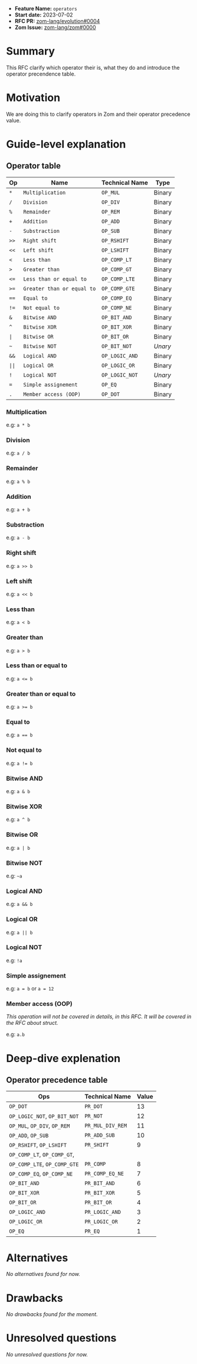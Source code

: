 - **Feature Name:** `operators`
- **Start date:** 2023-07-02
- **RFC PR:** [zom-lang/evolution#0004](https://github.com/zom-lang/evolution/pull/0004)
- **Zom Issue:** [zom-lang/zom#0000](https://github.com/zom-lang/zom/issues/0000)


# Summary
[summary]: #summary

This RFC clarify which operator their is, what they do and introduce the operator precendence table.


# Motivation
[motivation]: #motivation

We are doing this to clarify operators in Zom and their operator precedence value.


# Guide-level explanation
[guide-level-explanation]: #guide-level-explanation

## Operator table

|   Op   |            Name            | Technical Name |  Type  |
| ------ | -------------------------- | -------------- | ------ |
|  `*`   | `Multiplication`           | `OP_MUL`       | Binary |
|  `/`   | `Division`                 | `OP_DIV`       | Binary |
|  `%`   | `Remainder`                | `OP_REM`       | Binary |
|  `+`   | `Addition`                 | `OP_ADD`       | Binary |
|  `-`   | `Substraction`             | `OP_SUB`       | Binary |
|  `>>`  | `Right shift`              | `OP_RSHIFT`    | Binary |
|  `<<`  | `Left shift`               | `OP_LSHIFT`    | Binary |
|  `<`   | `Less than`                | `OP_COMP_LT`   | Binary |
|  `>`   | `Greater than`             | `OP_COMP_GT`   | Binary |
|  `<=`  | `Less than or equal to`    | `OP_COMP_LTE`  | Binary |
|  `>=`  | `Greater than or equal to` | `OP_COMP_GTE`  | Binary |
|  `==`  | `Equal to`                 | `OP_COMP_EQ`   | Binary |
|  `!=`  | `Not equal to`             | `OP_COMP_NE`   | Binary |
|  `&`   | `Bitwise AND`              | `OP_BIT_AND`   | Binary |
|  `^`   | `Bitwise XOR`              | `OP_BIT_XOR`   | Binary |
|  `\|`  | `Bitwise OR`               | `OP_BIT_OR`    | Binary |
|  `~`   | `Bitwise NOT`              | `OP_BIT_NOT`   |*Unary* |
|  `&&`  | `Logical AND`              | `OP_LOGIC_AND` | Binary |
| `\|\|` | `Logical OR`               | `OP_LOGIC_OR`  | Binary |
|  `!`   | `Logical NOT`              | `OP_LOGIC_NOT` |*Unary* |
|  `=`   | `Simple assignement`       | `OP_EQ`        | Binary |
|  `.`   | `Member access (OOP)`      | `OP_DOT`       | Binary |

### Multiplication

e.g: `a * b`

### Division

e.g: `a / b`

### Remainder

e.g: `a % b`

### Addition

e.g: `a + b`

### Substraction

e.g: `a - b`

### Right shift

e.g: `a >> b`

### Left shift

e.g: `a << b`

### Less than

e.g: `a < b`

### Greater than

e.g: `a > b`

### Less than or equal to

e.g: `a <= b`

### Greater than or equal to

e.g: `a >= b`

### Equal to

e.g: `a == b`

### Not equal to

e.g: `a != b`

### Bitwise AND

e.g: `a & b`

### Bitwise XOR

e.g: `a ^ b`

### Bitwise OR

e.g: `a | b`

### Bitwise NOT

e.g: `~a`


### Logical AND

e.g: `a && b`

### Logical OR

e.g: `a || b`

### Logical NOT

e.g: `!a`

### Simple assignement

e.g: `a = b` or `a = 12`

### Member access (OOP)

*This operation will not be covered in details, in this RFC. It will be covered in the RFC about struct.*

e.g: `a.b`


# Deep-dive explenation
[deep-dive-explenation]: #deep-dive-explenation

## Operator precedence table

|             Ops              |  Technical Name  | Value |
| ---------------------------- | ---------------- | ----- |
| `OP_DOT`                     | `PR_DOT`         |   13  |
| `OP_LOGIC_NOT`, `OP_BIT_NOT` | `PR_NOT`         |   12  |
| `OP_MUL`, `OP_DIV`, `OP_REM` | `PR_MUL_DIV_REM` |   11  |
| `OP_ADD`, `OP_SUB`           | `PR_ADD_SUB`     |   10  |
| `OP_RSHIFT`, `OP_LSHIFT`     | `PR_SHIFT`       |   9   |
| `OP_COMP_LT`, `OP_COMP_GT`, </br>
`OP_COMP_LTE`, `OP_COMP_GTE`   | `PR_COMP`        |   8   |
| `OP_COMP_EQ`, `OP_COMP_NE`   | `PR_COMP_EQ_NE`  |   7   |
| `OP_BIT_AND`                 | `PR_BIT_AND`     |   6   |
| `OP_BIT_XOR`                 | `PR_BIT_XOR`     |   5   |
| `OP_BIT_OR`                  | `PR_BIT_OR`      |   4   |
| `OP_LOGIC_AND`               | `PR_LOGIC_AND`   |   3   |
| `OP_LOGIC_OR`                | `PR_LOGIC_OR`    |   2   |
| `OP_EQ`                      | `PR_EQ`          |   1   |


# Alternatives
[alternatives]: #alternatives

*No alternatives found for now.*


# Drawbacks
[drawbacks]: #drawbacks

*No drawbacks found for the moment.*


# Unresolved questions
[unresolved-questions]: #unresolved-questions

*No unresolved questions for now.*